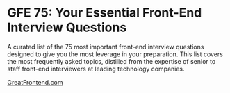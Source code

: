 # GFE 75: Your Essential Front-End Interview Questions

A curated list of the 75 most important front-end interview questions designed to give you the most leverage in your preparation. This list covers the most frequently asked topics, distilled from the expertise of senior to staff front-end interviewers at leading technology companies.

[GreatFrontend.com](https://www.greatfrontend.com/interviews/gfe75)
